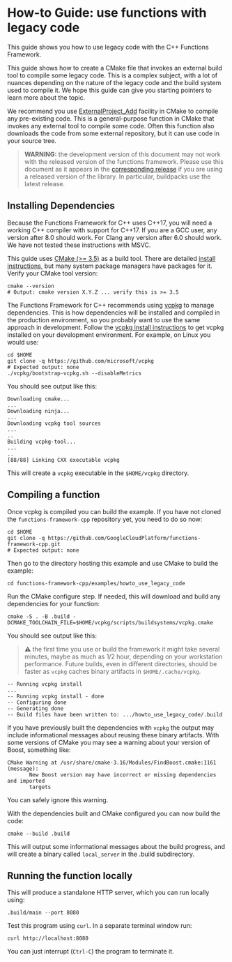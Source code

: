 # How-to Guide: use functions with legacy code

This guide shows you how to use legacy code with the C++ Functions Framework.

This guide shows how to create a CMake file that invokes an external build tool
to compile some legacy code. This is a complex subject, with a lot of nuances
depending on the nature of the legacy code and the build system used to compile
it. We hope this guide can give you starting pointers to learn more about the
topic.

We recommend you use [ExternalProject_Add] facility in CMake to compile any
pre-existing code. This is a general-purpose function in CMake that invokes
any external tool to compile some code. Often this function also downloads
the code from some external repository, but it can use code in your source
tree.

> **WARNING:** the development version of this document may not work with the
> released version of the functions framework. Please use this document as it
> appears in the [corresponding release][github-releases] if you are using a
> released version of the library. In particular, buildpacks use the latest
> release.

## Installing Dependencies

Because the Functions Framework for C++ uses C++17, you will need a working C++
compiler with support for C++17. If you are a GCC user, any version after 8.0
should work. For Clang any version after 6.0 should work. We have not tested
these instructions with MSVC.

This guide uses [CMake (>= 3.5)][cmake] as a build tool. There are detailed
[install instructions][cmake-install], but many system package managers have
packages for it. Verify your CMake tool version:

```shell
cmake --version
# Output: cmake version X.Y.Z ... verify this is >= 3.5
```

The Functions Framework for C++ recommends using [vcpkg][vcpkg-gh] to manage
dependencies. This is how dependencies will be installed and compiled in the
production environment, so you probably want to use the same approach in
development. Follow the [vcpkg install instructions][vcpkg-install] to get
vcpkg installed on your development environment. For example, on Linux you
would use:

```shell
cd $HOME
git clone -q https://github.com/microsoft/vcpkg
# Expected output: none
./vcpkg/bootstrap-vcpkg.sh --disableMetrics
```

You should see output like this:

```console
Downloading cmake...
...
Downloading ninja...
...
Downloading vcpkg tool sources
...
..
Building vcpkg-tool...
...
..
[88/88] Linking CXX executable vcpkg
```

This will create a `vcpkg` executable in the `$HOME/vcpkg` directory.

## Compiling a function

Once vcpkg is compiled you can build the example. If you have not cloned
the `functions-framework-cpp` repository yet, you need to do so now:

```shell
cd $HOME
git clone -q https://github.com/GoogleCloudPlatform/functions-framework-cpp.git
# Expected output: none
```

Then go to the directory hosting this example and use CMake to build
the example:

```shell
cd functions-framework-cpp/examples/howto_use_legacy_code
```

Run the CMake configure step. If needed, this will download and build any
dependencies for your function:

```shell
cmake -S . -B .build -DCMAKE_TOOLCHAIN_FILE=$HOME/vcpkg/scripts/buildsystems/vcpkg.cmake
```

You should see output like this:

> :warning: the first time you use or build the framework it might take several
> minutes, maybe as much as 1/2 hour, depending on your workstation
> performance. Future builds, even in different directories, should be faster
> as `vcpkg` caches binary artifacts in `$HOME/.cache/vcpkg`.

```console
-- Running vcpkg install
...
-- Running vcpkg install - done
-- Configuring done
-- Generating done
-- Build files have been written to: .../howto_use_legacy_code/.build
```

If you have previously built the dependencies with `vcpkg` the output may include
informational messages about reusing these binary artifacts. With some versions
of CMake you may see a warning about your version of Boost, something like:

```console
CMake Warning at /usr/share/cmake-3.16/Modules/FindBoost.cmake:1161 (message):
       New Boost version may have incorrect or missing dependencies and imported
       targets
```

You can safely ignore this warning.

With the dependencies built and CMake configured you can now build the code:

```shell
cmake --build .build
```

This will output some informational messages about the build progress, and will
create a binary called `local_server` in the .build subdirectory.

## Running the function locally

This will produce a standalone HTTP server, which you can run locally using:

```shell
.build/main --port 8080
```

Test this program using `curl`. In a separate terminal window run:

```shell
curl http://localhost:8080
```

You can just interrupt (`Ctrl-C`) the program to terminate it.

[vcpkg-gh]: https://github.com/microsoft/vcpkg
[vcpkg-install]: https://github.com/microsoft/vcpkg#getting-started
[cmake]: https://cmake.org
[cmake-install]: https://cmake.org/install/
[ExternalProject_Add]: https://cmake.org/cmake/help/latest/module/ExternalProject.html
[github-releases]: https://github.com/GoogleCloudPlatform/functions-framework-cpp/releases
